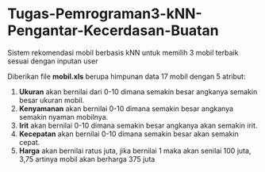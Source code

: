 # Tugas-Pemrograman3-kNN-Pengantar-Kecerdasan-Buatan
Sistem rekomendasi mobil berbasis kNN untuk memilih 3 mobil terbaik sesuai dengan inputan user


Diberikan file **mobil.xls** berupa himpunan data 17 mobil dengan 5 atribut:
1. **Ukuran** akan bernilai dari 0-10 dimana semakin besar angkanya semakin besar ukuran mobil.
2. **Kenyamanan** akan bernilai 0-10 dimana semakin besar angkanya semakin nyaman mobilnya.
3. **Irit** akan bernilai 0-10 dimana semakin besar angkanya akan semakin irit.
4. **Kecepatan** akan bernilai 0-10 dimana semakin besar akan semakin cepat.
5. **Harga** akan bernilai ratus juta, jika bernilai 1 maka akan senilai 100 juta, 3,75 artinya mobil akan berharga 375 juta
